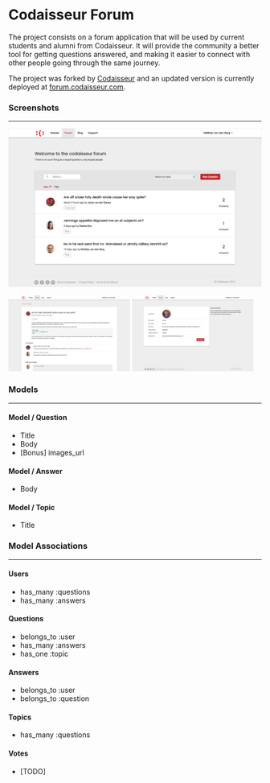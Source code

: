 # Codaisseur Forum

The project consists on a forum application that will be used by current students and alumni from Codaisseur. It will provide the community a better tool for getting questions answered, and making it easier to connect with other people going through the same journey.

The project was forked by [Codaisseur](https://github.com/Codaisseur/codaisseur-forum) and an updated version is currently deployed at [forum.codaisseur.com](https://forum.codaisseur.com/).

### Screenshots
----
[<img src="screenshot_01.png" alt="Questions index page"/>](./screenshot_01.png)

[<img src="screenshot_02a.png" alt="Questions show page" width="48%"/>](./screenshot_02a.png) [<img src="screenshot_03.png" alt="Profiles show page" width="48%"/>](./screenshot_03.png)

### Models
---

#### Model / Question
- Title
- Body
- [Bonus] images_url

#### Model / Answer
- Body

#### Model / Topic
- Title

### Model Associations
---

#### Users
- has_many :questions
- has_many :answers

#### Questions
- belongs_to :user
- has_many :answers
- has_one :topic

#### Answers
- belongs_to :user
- belongs_to :question

#### Topics
- has_many :questions

#### Votes
- [TODO]
